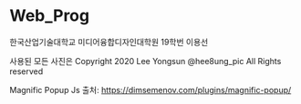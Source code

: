 # Web_Prog
한국산업기술대학교 미디어융합디자인대학원 19학번 이용선

사용된 모든 사진은
 Copyright 2020 Lee Yongsun @hee8ung_pic All Rights reserved

Magnific Popup Js
출처: https://dimsemenov.com/plugins/magnific-popup/
